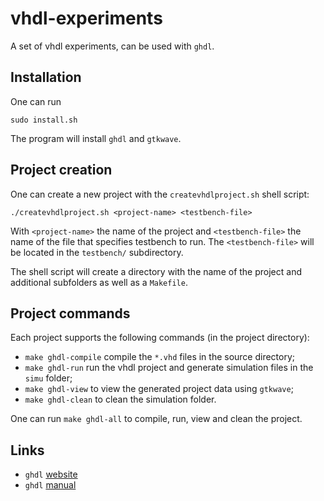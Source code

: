 vhdl-experiments
================

A set of vhdl experiments, can be used with `ghdl`.

Installation
------------

One can run

    sudo install.sh

The program will install `ghdl` and `gtkwave`.

Project creation
----------------

One can create a new project with the `createvhdlproject.sh` shell script:

    ./createvhdlproject.sh <project-name> <testbench-file>

With `<project-name>` the name of the project and `<testbench-file>` the name of the file that specifies testbench to run. The `<testbench-file>` will be located in the `testbench/` subdirectory.

The shell script will create a directory with the name of the project and additional subfolders as well as a `Makefile`.


Project commands
----------------

Each project supports the following commands (in the project directory):

 * `make ghdl-compile` compile the `*.vhd` files in the source directory;
 * `make ghdl-run` run the vhdl project and generate simulation files in the `simu` folder;
 * `make ghdl-view` to view the generated project data using `gtkwave`;
 * `make ghdl-clean` to clean the simulation folder.
 
One can run `make ghdl-all` to compile, run, view and clean the project.

Links
-----

 * `ghdl` [website](http://ghdl.free.fr/)
 * `ghdl` [manual](http://ghdl.free.fr/ghdl/)